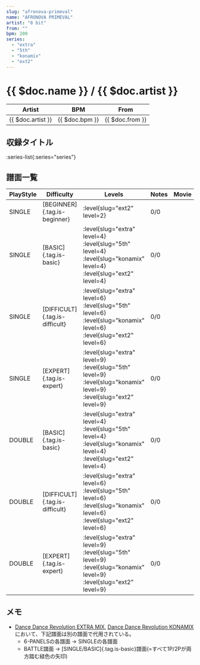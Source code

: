 ```yaml
---
slug: "afronova-primeval"
name: "AFRONOVA PRIMEVAL"
artist: "8 bit"
from: ""
bpm: 200
series:
  - "extra"
  - "5th"
  - "konamix"
  - "ext2"
---
```


# {{ $doc.name }} / {{ $doc.artist }}

|Artist|BPM|From|
|------|---|----|
|{{ $doc.artist }}|{{ $doc.bpm }}|{{ $doc.from }}|

## 収録タイトル

:series-list{:series="series"}

## 譜面一覧

|PlayStyle|Difficulty|Levels|Notes|Movie|
|---------|----------|------|-----|-----|
|SINGLE|[BEGINNER]{.tag.is-beginner}|:level{slug="ext2" level=2}|0/0||
|SINGLE|[BASIC]{.tag.is-basic}|:level{slug="extra" level=4} :level{slug="5th" level=4} :level{slug="konamix" level=4} :level{slug="ext2" level=4}|0/0||
|SINGLE|[DIFFICULT]{.tag.is-difficult}|:level{slug="extra" level=6} :level{slug="5th" level=6} :level{slug="konamix" level=6} :level{slug="ext2" level=6}|0/0||
|SINGLE|[EXPERT]{.tag.is-expert}|:level{slug="extra" level=9} :level{slug="5th" level=9} :level{slug="konamix" level=9} :level{slug="ext2" level=9}|0/0||
|DOUBLE|[BASIC]{.tag.is-basic}|:level{slug="extra" level=4} :level{slug="5th" level=4} :level{slug="konamix" level=4} :level{slug="ext2" level=4}|0/0||
|DOUBLE|[DIFFICULT]{.tag.is-difficult}|:level{slug="extra" level=6} :level{slug="5th" level=6} :level{slug="konamix" level=6} :level{slug="ext2" level=6}|0/0||
|DOUBLE|[EXPERT]{.tag.is-expert}|:level{slug="extra" level=9} :level{slug="5th" level=9} :level{slug="konamix" level=9} :level{slug="ext2" level=9}|0/0||

## メモ

- [Dance Dance Revolution EXTRA MIX](/series/extra), [Dance Dance Revolution KONAMIX](/series/konamix)において、下記譜面は別の譜面で代用されている。
  - 6-PANELSの各譜面 → SINGLEの各譜面
  - BATTLE譜面 → [SINGLE/BASIC]{.tag.is-basic}譜面(=すべて1P/2Pが両方踏む緑色の矢印)
